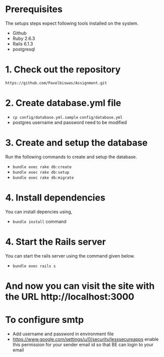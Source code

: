 # Prerequisites
 The setups steps expect following tools installed on the system.
 * Github
 * Ruby 2.6.3
 * Rails 6.1.3
 * postgresql

# 1. Check out the repository
  `https://github.com/Pavelbiswas/Assignment.git`

# 2. Create database.yml file
  * `cp config/database.yml.sample` `config/database.yml`
  * postgres username and password need to be modified

# 3. Create and setup the database
  Run the following commands to create and setup the database.

  * `bundle exec rake db:create`
  * `bundle exec rake db:setup`
  * `bundle exec rake db:migrate`

# 4. Install dependencies
  You can install depencies using,
  * `bundle install` command 

# 4. Start the Rails server
 You can start the rails server using the command given below.
 
 * `bundle exec rails s`


# And now you can visit the site with the URL http://localhost:3000

# To configure smtp 
 * Add username and password in environment file
 * https://www.google.com/settings/u/0/security/lesssecureapps enable this permission for your sender email id so that BE can login to your email
